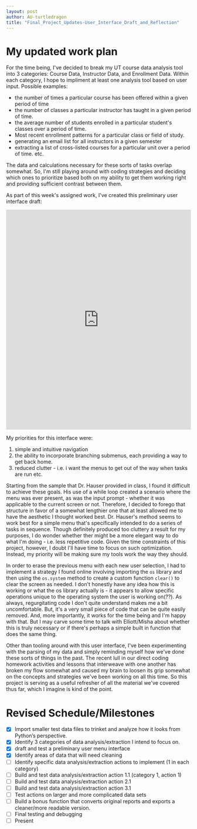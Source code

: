 ```yaml
---
layout: post
author: AU-turtledragon
title: "Final_Project_Updates-User_Interface_Draft_and_Reflection"
---
```

# My updated work plan

For the time being, I've decided to break my UT course data analysis tool into 3 categories:  Course Data, Instructor Data, and Enrollment Data. 
Within each category, I hope to impliment at least one analysis tool based on user input. 
Possible examples:
- the number of times a particular course has been offered within a given period of time
- the number of classes a particular instructor has taught in a given period of time.
- the average number of students enrolled in a particular student's classes over a period of time.
- Most recent enrollment patterns for a particular class or field of study. 
- generating an email list for all instructors in a given semester
- extracting a list of cross-listed courses for a particular unit over a period of time.
etc.

The data and calculations necessary for these sorts of tasks overlap somewhat.  So, I'm still playing around with coding strategies and deciding which ones to prioritize based both on my ability to get them working right and providing sufficient contrast between them. 

As part of this week's assigned work, I've created this preliminary user interface draft:
<iframe src="https://trinket.io/embed/python/4f00509b85" width="100%" height="600" frameborder="0" marginwidth="0" marginheight="0" allowfullscreen></iframe>

My priorities for this interface were:
1. simple and intuitive navigation
2. the ability to incorporate branching submenus, each providing a way to get back home.
3. reduced clutter - i.e. i want the menus to get out of the way when tasks are run etc.

Starting from the sample that Dr. Hauser provided in class, I found it difficult to achieve these goals.  His use of a while loop created a scenario where the menu was ever present, as was the input prompt - whether it was applicable to the current screen or not.  Therefore, I decided to forego that structure in favor of a somewhat lengthier one that at least allowed me to have the aesthetic I thought worked best.  Dr. Hauser's method seems to work best for a simple menu that's specifically intended to do a series of tasks in sequence.  Though definitely produced too cluttery a result for my purposes, I do wonder whether ther might be a more elegant way to do what I'm doing - i.e. less repetitive code.  Given the time constraints of this project, however, I doubt I'll have time to focus on such optimization.  Instead, my priority will be making sure my tools work the way they should. 

In order to erase the previous menu with each new user selection, I had to implement a strategy I found online involving importing the `os` library and then using the `os.system` method to create a custom function `clear()` to clear the screen as needed.  I don't honestly have any idea how this is working or what the os library actually is - it appears to allow specific operations unique to the operating system the user is working on(??).  As always, regurgitating code I don't quite understand makes me a bit uncomfortable.  But, it's a very small piece of code that can be quite easily removed. And, more importantly, it works for the time being and I'm happy with that.  But I may carve some time to talk with Elliott/Misha about whether this is truly necessary or if there's perhaps a simple built in function that does the same thing. 

Other than tooling around with this user interface, I've been experimenting with the parsing of my data and simply reminding myself how we've done these sorts of things in the past.  The recent lull in our direct coding homework activities and lessons that interweave with one another has broken my flow somewhat and caused my brain to loosen its grip somewhat on the concepts and strategies we've been working on all this time.  So this project is serving as a useful refresher of all the material we've covered thus far, which I imagine is kind of the point. 


# Revised Schedule/Milestones

- [x] Import smaller test data files to trinket and analyze how it looks from Python’s perspective. 
- [x] Identify 3 categories of data analysis/extraction I intend to focus on.
- [x] draft and test a preliminary user menu interface
- [x] Identify areas of data that will need cleaning
- [ ] Identify specific data analysis/extraction actions to implement (1 in each category)
- [ ] Build and test data analysis/extraction action 1.1 (category 1, action 1)
- [ ] Build and test data analysis/extraction action 2.1
- [ ] Build and test data analysis/extraction action 3.1
- [ ] Test actions on larger and more complicated data sets
- [ ] Build a bonus function that converts original reports and exports a cleaner/more readable version. 
- [ ] Final testing and debugging
- [ ] Present
